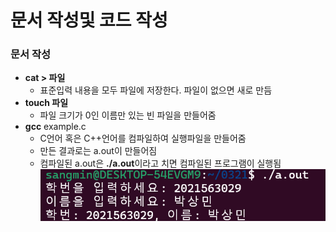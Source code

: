 # 문서 작성및 코드 작성

### 문서 작성

- **cat > 파일**
  - 표준입력 내용을 모두 파일에 저장한다. 파일이 없으면 새로 만듬
- **touch 파일**
  - 파일 크기가 0인 이름만 있는 빈 파일을 만들어줌
- **gcc** example.c
  - C언어 혹은 C++언어를 컴파일하여 실행파일을 만들어줌
  - 만든 결과로는 a.out이 만들어짐
  - 컴파일된 a.out은 **./a.out**이라고 치면 컴파일된 프로그램이 실행됨
![mission.c파일을 ./a.out을 사용하여 c언어 파일을 실행시킴(본 레파지토리에 사진을 올려놨습니다.)](0321/mission.png)

